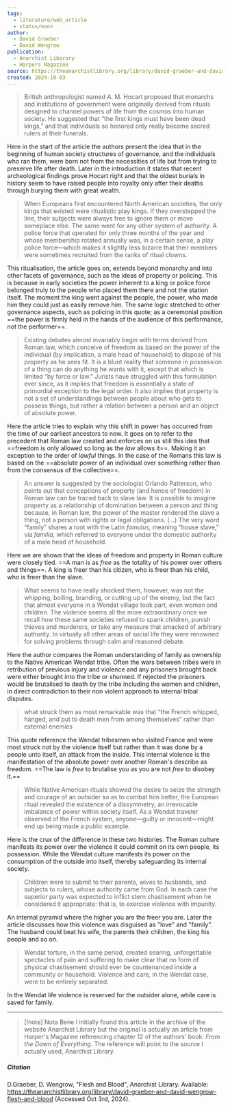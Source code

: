 ```yaml
---
tags:
  - literature/web_article
  - status/noon
author:
  - David Graeber
  - David Wengrow
publication:
  - Anarchist Libarary
  - Harpers Magazine
source: https://theanarchistlibrary.org/library/david-graeber-and-david-wengrow-flesh-and-blood
created: 2024-10-03
---
```


> British anthropologist named A. M. Hocart proposed that monarchs and institutions of government were originally derived from rituals designed to channel powers of life from the cosmos into human society. He suggested that “the first kings must have been dead kings,” and that individuals so honored only really became sacred rulers at their funerals.

Here in the start of the article the authors present the idea that in the beginning of human society structures of governance, and the individuals who ran them, were born not from the necessities of life but from trying to preserve life after death. Later in the introduction it states that recent archeological findings prove Hocart right and that the oldest burials in history seem to have raised people into royalty only after their deaths through burying them with great wealth.

> When Europeans first encountered North American societies, the only kings that existed were ritualistic play kings. If they overstepped the line, their subjects were always free to ignore them or move someplace else. The same went for any other system of authority. A police force that operated for only three months of the year and whose membership rotated annually was, in a certain sense, a play police force—which makes it slightly less bizarre that their members were sometimes recruited from the ranks of ritual clowns.

This ritualisation, the article goes on, extends beyond monarchy and into other facets of governance, such as the ideas of property or policing. This is because in early societies the power inherent to a king or police force belonged truly to the people who placed them there and not the station itself. The moment the king went against the people, the power, who made him they could just as easily remove him. The same logic stretched to other governance aspects, such as policing in this quote; as a ceremonial position ==the power is firmly held in the hands of the audience of this performance, not the performer==.

> Existing debates almost invariably begin with terms derived from Roman law, which conceive of freedom as based on the power of the individual (by implication, a male head of household) to dispose of his property as he sees fit. It is a blunt reality that someone in possession of a thing can do anything he wants with it, except that which is limited “by force or law.” Jurists have struggled with this formulation ever since, as it implies that freedom is essentially a state of primordial exception to the legal order. It also implies that property is not a set of understandings between people about who gets to possess things, but rather a relation between a person and an object of absolute power.

Here the article tries to explain why this shift in power has occurred from the time of our earliest ancestors to now. It goes on to refer to the precedent that Roman law created and enforces on us still this idea that ==freedom is only allowed so long as the *law* allows it==. Making it an exception to the order of *lawful* things. In the case of the Romans this law is based on the ==absolute power of an individual over something rather than from the consensus of the collective==.

> An answer is suggested by the sociologist Orlando Patterson, who points out that conceptions of property (and hence of freedom) in Roman law can be traced back to slave law. It is possible to imagine property as a relationship of domination between a person and thing because, in Roman law, the power of the master rendered the slave a thing, not a person with rights or legal obligations. (...) The very word “family” shares a root with the Latin _famulus,_ meaning “house slave,” via _familia,_ which referred to everyone under the domestic authority of a male head of household.

Here we are shown that the ideas of freedom and property in Roman culture were closely tied. ==A man is as *free* as the totality of his power over others and things==. A king is freer than his citizen, who is freer than his child, who is freer than the slave.

> What seems to have really shocked them, however, was not the whipping, boiling, branding, or cutting up of the enemy, but the fact that almost everyone in a Wendat village took part, even women and children. The violence seems all the more extraordinary once we recall how these same societies refused to spank children, punish thieves and murderers, or take any measure that smacked of arbitrary authority. In virtually all other areas of social life they were renowned for solving problems through calm and reasoned debate.

Here the author compares the Roman understanding of family as ownership to the Native American Wendat tribe. Often the wars between tribes were in retribution of previous injury and violence and any prisoners brought back were either brought into the tribe or shunned. If rejected the prisoners would be brutalised to death by the tribe including the women and children, in direct contradiction to their non violent approach to internal tribal disputes.

> what struck them as most remarkable was that “the French whipped, hanged, and put to death men from among themselves” rather than external enemies

This quote reference the Wendat tribesmen who visited France and were most struck not by the violence itself but rather than it was done by a people unto itself, an attack from the inside. This internal violence is the manifestation of the absolute power over another Roman's describe as freedom. ==The law is *free* to brutalise you as you are not *free* to disobey it.==

> While Native American rituals showed the desire to seize the strength and courage of an outsider so as to combat him better, the European ritual revealed the existence of a dissymmetry, an irrevocable imbalance of power within society itself. As a Wendat traveler observed of the French system, anyone—guilty or innocent—might end up being made a public example.

Here is the crux of the difference in these two histories. The Roman culture manifests its power over the violence it could commit on its own people, its possession. While the Wendat culture manifests its power on the consumption of the outside into itself, thereby safeguarding its internal society.

> Children were to submit to their parents, wives to husbands, and subjects to rulers, whose authority came from God. In each case the superior party was expected to inflict stern chastisement when he considered it appropriate: that is, to exercise violence with impunity.

An internal pyramid where the higher you are the freer you are. Later the article discusses how this violence was disguised as "love" and "family". The husband could beat his wife, the parents their children, the king his people and so on.

> Wendat torture, in the same period, created searing, unforgettable spectacles of pain and suffering to make clear that no form of physical chastisement should ever be countenanced inside a community or household. Violence and care, in the Wendat case, were to be entirely separated.

In the Wendat life violence is reserved for the outsider alone, while care is saved for family.

---

> [!note] Nota Bene
> I initially found this article in the archive of the website Anarchist Library but the original is actually an article from Harper's Magazine referencing chapter 12 of the authors' book: *From the Dawn of Everything*. The reference will point to the source I actually used, Anarchist Library.

##### Citation

D.Graeber, D. Wengrow, "Flesh and Blood", Anarchist Library.
Available: https://theanarchistlibrary.org/library/david-graeber-and-david-wengrow-flesh-and-blood (Accessed Oct 3rd, 2024).